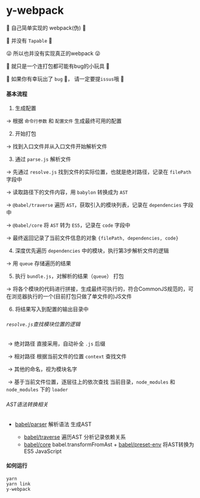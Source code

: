 # y-webpack
🤡 自己简单实现的 webpack(伪) 🤡

🤣 并没有 `Tapable` 🤣

😜 所以也并没有实现真正的webpack 😜

🤖 就只是一个连打包都可能有bug的小玩具 🤖

🙏 如果你有幸玩出了 `bug` 💩， 请一定要提`issus`哦 🙏

#### 基本流程

1. 生成配置
  
  -> 根据 `命令行参数` 和 `配置文件` 生成最终可用的配置
  
2. 开始打包

  -> 找到入口文件并从入口文件开始解析文件

3. 通过 `parse.js` 解析文件

  -> 先通过 `resolve.js` 找到文件的实际位置，也就是绝对路径，记录在 `filePath` 字段中

  -> 读取路径下的文件内容，用 `babylon` 转换成为 `AST`

  -> `@babel/traverse` 遍历 `AST`，获取引入的模块列表，记录在 `dependencies` 字段中

  -> `@babel/core` 将 `AST` 转为 `ES5`，记录在 `code` 字段中

  -> 最终返回记录了当前文件信息的对象 `{filePath, dependencies, code}`

4. 深度优先遍历 `dependencies` 中的模块，执行第3步解析文件的逻辑

  -> 用 `queue` 存储遍历的结果

5. 执行 `bundle.js`，对解析的结果（`queue`） 打包

  -> 将各个模块的代码进行拼接，生成最终可执行的，符合CommonJS规范的，可在浏览器执行的一个(目前打包只做了单文件的)JS文件

6. 将结果写入到配置的输出目录中

   

###### `resolve.js`查找模块位置的逻辑

​	-> 绝对路径 直接采用，自动补全 `.js` 后缀

​	-> 相对路径 根据当前文件的位置 `context` 查找文件

​	 -> 其他的命名，视为模块名字

​		-> 基于当前文件位置，逐层往上的依次查找 当前目录，`node_modules` 和 `node_modules` 下的 `loader`

###### AST语法转换相关

- [babel/parser](https://babeljs.io/docs/en/babel-parser) 解析语法 生成AST

   - [babel/traverse](https://babeljs.io/docs/en/babel-traverse) 遍历AST 分析记录依赖关系
   - [babel/core](https://babeljs.io/docs/en/babel-core) babel.transformFromAst + [babel/preset-env](https://babeljs.io/docs/en/babel-preset-env) 将AST转换为ES5 JavaScript

#### 如何运行

```shell
yarn
yarn link
y-webpack
```